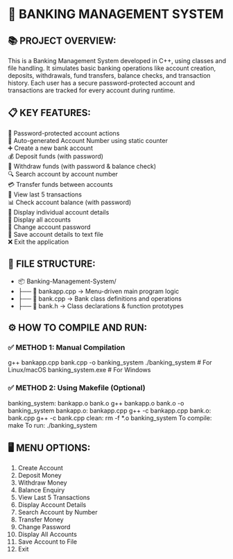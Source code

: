 
# 🏦 BANKING MANAGEMENT SYSTEM
## 📚 PROJECT OVERVIEW:
This is a Banking Management System developed in C++, using classes and file handling. It simulates basic banking operations like account creation, deposits, withdrawals, fund transfers, balance checks, and transaction history. Each user has a secure password-protected account and transactions are tracked for every account during runtime.
## 📋 KEY FEATURES:
🔐 Password-protected account actions  
🔢 Auto-generated Account Number using static counter  
➕ Create a new bank account  
💰 Deposit funds (with password)  
💸 Withdraw funds (with password & balance check)  
🔍 Search account by account number  
💳 Transfer funds between accounts  
📜 View last 5 transactions  
📊 Check account balance (with password)  
🧾 Display individual account details  
📂 Display all accounts  
🔑 Change account password  
💾 Save account details to text file  
❌ Exit the application  
## 📂 FILE STRUCTURE:
- 📦 Banking-Management-System/
- ├── 🧾 bankapp.cpp -> Menu-driven main program logic
- ├── 🧾 bank.cpp -> Bank class definitions and operations
- ├── 📘 bank.h -> Class declarations & function prototypes
## ⚙️ HOW TO COMPILE AND RUN:
### ✅ METHOD 1: Manual Compilation
g++ bankapp.cpp bank.cpp -o banking_system
./banking_system        # For Linux/macOS
banking_system.exe      # For Windows
### ✅ METHOD 2: Using Makefile (Optional)
banking_system: bankapp.o bank.o
	g++ bankapp.o bank.o -o banking_system
bankapp.o: bankapp.cpp
	g++ -c bankapp.cpp
bank.o: bank.cpp
	g++ -c bank.cpp
clean:
	rm -f *.o banking_system
To compile: make
To run: ./banking_system
## 🖥️ MENU OPTIONS:
1. Create Account
2. Deposit Money
3. Withdraw Money
4. Balance Enquiry
5. View Last 5 Transactions
6. Display Account Details
7. Search Account by Number
8. Transfer Money
9. Change Password
10. Display All Accounts
11. Save Account to File
12. Exit

